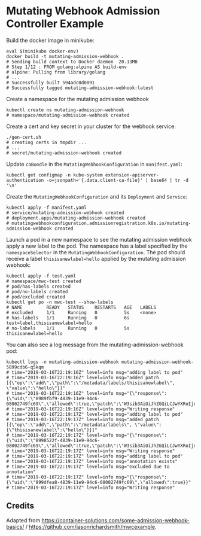 # Mutating Webhook Admission Controller Example

Build the docker image in minikube:

```shell
eval $(minikube docker-env)
docker build -t mutating-admission-webhook .
# Sending build context to Docker daemon  20.13MB
# Step 1/12 : FROM golang:alpine AS build-env
# alpine: Pulling from library/golang
# ...
# Successfully built 594adc0d0891
# Successfully tagged mutating-admission-webhook:latest
```

Create a namespace for the mutating admission webhook

```shell
kubectl create ns mutating-admission-webhook
# namespace/mutating-admission-webhook created
```

Create a cert and key secret in your cluster for the webhook service:

```shell
./gen-cert.sh
# creating certs in tmpdir ...
# ...
# secret/mutating-admission-webhook created
```

Update `caBundle` in the `MutatingWebhookConfiguration` in `manifest.yaml`:

```shell
kubectl get configmap -n kube-system extension-apiserver-authentication -o=jsonpath='{.data.client-ca-file}' | base64 | tr -d '\n'
```

Create the `MutatingWebhookConfiguration` and its `Deployment` and `Service`:

```shell
kubectl apply -f manifest.yaml
# service/mutating-admission-webhook created
# deployment.apps/mutating-admission-webhook created
# mutatingwebhookconfiguration.admissionregistration.k8s.io/mutating-admission-webhook created
```

Launch a pod in a new namespace to see the mutating admission webhook apply a new label to the pod. The namespace has a label specified by the `namespaceSelector` in the `MutatingWebhookConfiguration`. The pod should receive a label `thisisanewlabel=hello` applied by the mutating admission webhook:

```shell
kubectl apply -f test.yaml
# namespace/mwc-test created
# pod/has-labels created
# pod/no-labels created
# pod/excluded created
kubectl get po -n mwc-test --show-labels
# NAME         READY   STATUS    RESTARTS   AGE   LABELS
# excluded     1/1     Running   0          5s    <none>
# has-labels   1/1     Running   0          6s    test=label,thisisanewlabel=hello
# no-labels    1/1     Running   0          5s    thisisanewlabel=hello
```

You can also see a log message from the mutating-admission-webhook pod:

```shell
kubectl logs -n mutating-admission-webhook mutating-admission-webhook-5899cdb6-q5kqm
# time="2019-03-16T22:19:16Z" level=info msg="adding label to pod"
# time="2019-03-16T22:19:16Z" level=info msg="added patch [{\"op\":\"add\",\"path\":\"/metadata/labels/thisisanewlabel\", \"value\":\"hello\"}]"
# time="2019-03-16T22:19:16Z" level=info msg="{\"response\":{\"uid\":\"8989fbf9-4839-11e9-94c6-08002749fc69\",\"allowed\":true,\"patch\":\"W3sib3AiOiJhZGQiLCJwYXRoIjoiL21ldGFkYXRhL2xhYmVscy90aGlzaXNhbmV3bGFiZWwiLCAidmFsdWUiOiJoZWxsbyJ9XQ==\",\"patchType\":\"JSONPatch\"}}"
# time="2019-03-16T22:19:16Z" level=info msg="Writing response"
# time="2019-03-16T22:19:17Z" level=info msg="adding label to pod"
# time="2019-03-16T22:19:17Z" level=info msg="added patch [{\"op\":\"add\",\"path\":\"/metadata/labels\", \"value\":{\"thisisanewlabel\":\"hello\"}}]"
# time="2019-03-16T22:19:17Z" level=info msg="{\"response\":{\"uid\":\"8998522f-4839-11e9-94c6-08002749fc69\",\"allowed\":true,\"patch\":\"W3sib3AiOiJhZGQiLCJwYXRoIjoiL21ldGFkYXRhL2xhYmVscyIsICJ2YWx1ZSI6eyJ0aGlzaXNhbmV3bGFiZWwiOiJoZWxsbyJ9fV0=\",\"patchType\":\"JSONPatch\"}}"
# time="2019-03-16T22:19:17Z" level=info msg="Writing response"
# time="2019-03-16T22:19:17Z" level=info msg="adding label to pod"
# time="2019-03-16T22:19:17Z" level=info msg="annotation exists"
# time="2019-03-16T22:19:17Z" level=info msg="excluded due to annotation"
# time="2019-03-16T22:19:17Z" level=info msg="{\"response\":{\"uid\":\"899dfea8-4839-11e9-94c6-08002749fc69\",\"allowed\":true}}"
# time="2019-03-16T22:19:17Z" level=info msg="Writing response"
```

## Credits

Adapted from https://container-solutions.com/some-admission-webhook-basics/ / https://github.com/jasonrichardsmith/mwcexample.
